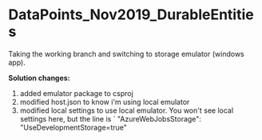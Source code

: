 # DataPoints_Nov2019_DurableEntities

Taking the working branch and switching to storage emulator (windows app).

**Solution changes:**  
1. added emulator package to csproj
2. modified host.json to know i'm using local emulator
3. modified local settings to use local emulator. You won't see local settings here, but the line is 
 ` "AzureWebJobsStorage": "UseDevelopmentStorage=true" 
